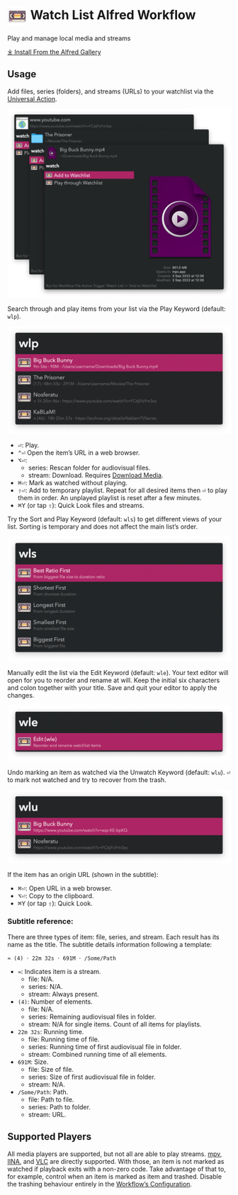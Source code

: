 # <img src='Workflow/icon.png' width='45' align='center' alt='icon'> Watch List Alfred Workflow

Play and manage local media and streams

<a href='https://alfred.app/workflows/vitor/watch-list'>⤓ Install From the Alfred Gallery</a>

## Usage

Add files, series (folders), and streams (URLs) to your watchlist via the [Universal Action](https://www.alfredapp.com/help/features/universal-actions/).

![Universal action for adding to watchlist](Workflow/images/about/ua.png)

Search through and play items from your list via the Play Keyword (default: `wlp`).

![Showing items to play](Workflow/images/about/wlp.png)

* <kbd>⏎</kbd>: Play.
* <kbd>⌃</kbd><kbd>⏎</kbd> Open the item’s URL in a web browser.
* <kbd>⌥</kbd><kbd>⏎</kbd>:
    * series: Rescan folder for audiovisual files.
    * stream: Download. Requires [Download Media](https://alfred.app/workflows/vitor/download-media/).
* <kbd>⌘</kbd><kbd>⏎</kbd>: Mark as watched without playing.
* <kbd>⇧</kbd><kbd>⏎</kbd>: Add to temporary playlist. Repeat for all desired items then <kbd>⏎</kbd> to play them in order. An unplayed playlist is reset after a few minutes.
* <kbd>⌘</kbd><kbd>Y</kbd> (or tap <kbd>⇧</kbd>): Quick Look files and streams.

Try the Sort and Play Keyword (default: `wls`) to get different views of your list. Sorting is temporary and does not affect the main list’s order.

![Showing sort options](Workflow/images/about/wls.png)

Manually edit the list via the Edit Keyword (default: `wle`). Your text editor will open for you to reorder and rename at will. Keep the initial six characters and colon together with your title. Save and quit your editor to apply the changes.

![Edit list](Workflow/images/about/wle.png)

Undo marking an item as watched via the Unwatch Keyword (default: `wlu`). <kbd>⏎</kbd> to mark not watched and try to recover from the trash.

![Showing watched items](Workflow/images/about/wlu.png)

If the item has an origin URL (shown in the subtitle):

* <kbd>⌘</kbd><kbd>⏎</kbd>: Open URL in a web browser.
* <kbd>⌥</kbd><kbd>⏎</kbd>: Copy to the clipboard.
* <kbd>⌘</kbd><kbd>Y</kbd> (or tap <kbd>⇧</kbd>): Quick Look.

### Subtitle reference:

There are three types of item: file, series, and stream. Each result has its name as the title. The subtitle details information following a template:

```
≈ (4) 𐄁 22m 32s 𐄁 691M 𐄁 /Some/Path
```

* `≈`: Indicates item is a stream.
    * file: N/A.
    * series: N/A.
    * stream: Always present.
* `(4)`: Number of elements.
    * file: N/A.
    * series: Remaining audiovisual files in folder.
    * stream: N/A for single items. Count of all items for playlists.
* `22m 32s`: Running time.
    * file: Running time of file.
    * series: Running time of first audiovisual file in folder.
    * stream: Combined running time of all elements.
* `691M`: Size.
    * file: Size of file.
    * series: Size of first audiovisual file in folder.
    * stream: N/A.
* `/Some/Path`: Path.
    * file: Path to file.
    * series: Path to folder.
    * stream: URL.

## Supported Players

All media players are supported, but not all are able to play streams. [mpv](http://mpv.io/), [IINA](https://lhc70000.github.io/iina/), and [VLC](http://www.videolan.org/vlc/index.html) are directly supported. With those, an item is not marked as watched if playback exits with a non-zero code. Take advantage of that to, for example, control when an item is marked as item and trashed. Disable the trashing behaviour entirely in the [Workflow’s Configuration](https://www.alfredapp.com/help/workflows/user-configuration/).
